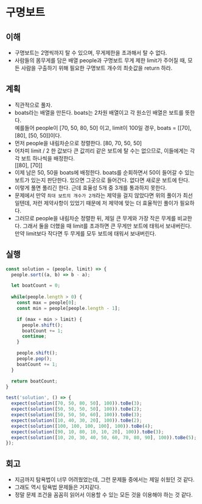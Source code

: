 # 구명보트

## 이해

- 구명보트는 2명씩까지 탈 수 있으며, 무게제한을 초과해서 탈 수 없다.
- 사람들의 몸무게를 담은 배열 people과 구명보트 무게 제한 limit가 주어질 때, 모든 사람을 구출하기 위해 필요한 구명보트 개수의 최솟값을 return 하라.

## 계획

- 직관적으로 풀자.
- boats라는 배열을 만든다. boats는 2차원 배열이고 각 원소인 배열은 보트를 뜻한다.  
  예를들어 people이 [70, 50, 80, 50] 이고, limit이 100일 경우, boats = [[70], [80], [50, 50]]이다.
- 먼저 people을 내림차순으로 정렬한다. [80, 70, 50, 50]
- 어차피 limit / 2 한 값보다 큰 값끼리 같은 보트에 탈 수는 없으므로, 이들에게는 각각 보트 하나씩을 배정한다.  
  [[80], [70]]
- 이제 남은 50, 50을 boats에 배정한다. boats를 순회하면서 50이 들어갈 수 있는 보트가 있는지 판단한다. 있으면 그곳으로 들어간다. 없다면 새로운 보트에 탄다.
- 이렇게 풀면 풀리긴 한다. 근데 효율성 5개 중 3개를 통과하지 못한다.
- 문제에서 만약 `최대 보트의 개수가 2개`라는 제약을 걸지 않았다면 위의 풀이가 최선일텐데, 저런 제약사항이 있었기 때문에 저 제약에 맞는 더 효율적인 풀이가 필요하다.
- 그러므로 people을 내림차순 정렬한 뒤, 제일 큰 무게와 가장 작은 무게를 비교한다. 그래서 둘을 더했을 때 limit를 초과하면 큰 무게만 보트에 태워서 보내버린다. 만약 limit보다 작다면 두 무게를 모두 보트에 태워서 보내버린다.

## 실행

```javascript
const solution = (people, limit) => {
  people.sort((a, b) => b - a);

  let boatCount = 0;
  
  while(people.length > 0) {
    const max = people[0];
    const min = people[people.length - 1];

    if (max + min > limit) {
      people.shift();
      boatCount += 1;
      continue;
    }

    people.shift();
    people.pop();
    boatCount += 1;
  }

  return boatCount;
}

test('solution', () => {
  expect(solution([70, 50, 80, 50], 100)).toBe(3);
  expect(solution([50, 50, 50, 50], 100)).toBe(2);
  expect(solution([50, 50, 50, 60], 100)).toBe(3);
  expect(solution([10, 40, 30, 20], 100)).toBe(2);
  expect(solution([100, 100, 100, 100], 100)).toBe(4);
  expect(solution([90, 10, 80, 10, 10, 20], 100)).toBe(3);
  expect(solution([10, 20, 30, 40, 50, 60, 70, 80, 90], 100)).toBe(5);
});
```

## 회고

- 지금까지 탐욕법이 너무 어려웠었는데, 그런 문제들 중에서는 제일 쉬웠던 것 같다.
- 그래도 역시 탐욕법 문제들은 거지같다.
- 정말 문제 조건을 꼼꼼히 읽어서 이용할 수 있는 모든 것을 이용해야 하는 것 같다.

